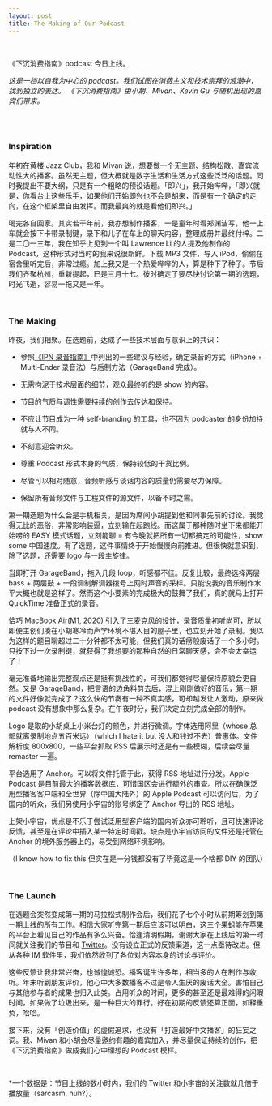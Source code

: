 ```yaml
---
layout: post
title: The Making of Our Podcast
---
```


<br>

《下沉消费指南》podcast 今日上线。

*这是一档以自我为中心的 podcast。我们试图在消费主义和技术崇拜的浪潮中，找到独立的表达。*
*《下沉消费指南》由小胡、Mivan、Kevin Gu 与随机出现的嘉宾们带来。*

<br>

<!--excerpt-->

<br>

### Inspiration

年初在黄楼 Jazz Club，我和 Mivan 说，想要做一个无主题、结构松散、嘉宾流动性大的播客。虽然无主题，但大概就是数字生活和生活方式这些泛泛的话题。同时我提出不要大纲，只是有一个粗略的预设话题。「即兴」，我开始哔哔，「即兴就是，你看台上这些乐手，如果他们开始即兴也不会是胡来，而是有一个确定的走向，在这个框架里自由发挥。而我最爽的就是看他们即兴。」

喝完各自回家。其实若干年前，我亦想制作播客，一是童年时看郑渊洁写，他一上车就会按下卡带录制键，录下和儿子在车上的聊天内容，整理成册并最终付梓。二是二〇一三年，我在知乎上见到一个叫 Lawrence Li 的人提及他制作的 Podcast，这种形式对当时的我来说很新鲜。下载 MP3 文件，导入 iPod，偷偷在宿舍里听完后，非常过瘾。加上我又是一个热爱哔哔的人，算是种下了种子。节后我们齐聚杭州，重新提起，已是三月十七。彼时确定了要尽快讨论第一期的选题，时光飞逝，容易一拖又是一年。

<br>

### The Making

昨夜，我们相聚。在选题前，达成了一些技术层面与意识上的共识：

- 参照[《IPN 录音指南》](https://blog.yitianshijie.net/2017/10/13/ipn-guide-to-podcast-recording/)中列出的一些建议与经验，确定录音的方式（iPhone + Multi-Ender 录音法）与后制方法（GarageBand 完成）。
- 无需拘泥于技术层面的细节，观众最终听的是 show 的内容。
- 节目的气质与调性需要持续的创作去传达和保持。
- 不应让节目成为一种 self-branding 的工具，也不因为 podcaster 的身份加持就与人不同。
- 不刻意迎合听众。
- 尊重 Podcast 形式本身的气质，保持较低的干货比例。

- 尽管可以相对随意，音频听感与谈话内容的质量仍需要尽力保障。

- 保留所有音频文件与工程文件的源文件，以备不时之需。

第一期选题为什么会是手机相关，是因为席间小胡提到他和同事先前的讨论。我觉得无比的恶俗，非常影响装逼，立刻输在起跑线。而这属于那种随时坐下来都能开始唠的 EASY 模式话题，立刻能聊 = 有今晚就把所有一切都搞定的可能性，show some 中国速度。有了选题，这件事情终于开始慢慢向前推进。但很快就意识到，除了选题，还需要 logo 与一段主旋律。

当即打开 GarageBand，拖入几段 loop，听感都不佳。反复比较，最终选择两层 bass + 两层鼓 + 一段调制解调器拨号上网时声音的采样。只能说我的音乐制作水平大概也就是这样了。然而这个小要素的完成极大的鼓舞了我们，真的就马上打开 QuickTime 准备正式的录音。

恰巧 MacBook Air(M1, 2020) 引入了三麦克风的设计，录音质量初听尚可，所以即便主创们凑在小胡寒冷而声学环境不堪入目的屋子里，也立刻开始了录制。我以为这样的题目聊超过二十分钟都不太可能，但我们真的话痨般废话了一个多小时。只按下过一次录制键，就获得了我想要的那种自然的日常聊天感，会不会太幸运了！

毫无准备地输出完整观点还是挺有挑战性的，可我们都觉得尽量保持原貌会更自然。又是 GarageBand，把言语的边角料剪去后，混上刚刚做好的音乐，第一期的文件好像就完成了？这么快的节奏有一种不真实感，可却越发让人激动，原来做 podcast 没有想象中那么复杂。在午夜时分，我们决定立刻完成全部的制作。

Logo 是取的小胡桌上小米台灯的颜色，并进行微调。字体选用阿里（whose 总部就离录制地点五百米远）（which I hate it but 没人和钱过不去）普惠体。文件解析度 800x800，一些平台抓取 RSS 后展示时还是有一些模糊，后续会尽量 remaster 一遍。

平台选用了 Anchor。可以将文件托管于此，获得 RSS 地址进行分发。Apple Podcast 是目前最大的播客数据库，可惜国区会进行额外的审查。所以在确保泛用型播客客户端和全世界（除中国大陆外）的 Apple Podcast 可以访问后，为了国内的听众，我们另使用小宇宙的账号绑定了 Anchor 导出的 RSS 地址。

上架小宇宙，优点是不乐于尝试泛用型客户端的国内听众亦可聆听，且可快速评论反馈，甚至是在评论中插入某一特定时间戳。缺点是小宇宙访问的文件还是托管在 Anchor 的境外服务器上的，易受到网络环境影响。

（I know how to fix this 但实在是一分钱都没有了毕竟这是一个啥都 DIY 的团队）

<br>

### The Launch

在选题会突然变成第一期的马拉松式制作会后，我们花了七个小时从前期筹划到第一期上线的所有工作。相信大家听完第一期后应该可以明白，这三个果蛆能在苹果的平台上看见自己的作品有多么兴奋。恰逢清明假期，谢谢大家在上线后的第一时间就关注我们的节目和 [Twitter](https://twitter.com/cheaperlifstyl)。没有设立正式的反馈渠道，这一点亟待改进。但从各种 IM 软件里，我们依然收到了各位对内容本身的讨论与评价。

这些反馈让我非常兴奋，也诚惶诚恐。播客诞生许多年，相当多的人在制作与收听。年末听到朋友评价，他心中大多数播客不过是令人生厌的废话大全。害怕自己与其他参与者的成果也归入此类。占用听众的时间，更多的甚至还是最难得的闲暇时间，如果做了垃圾出来，是一种巨大的罪行。好在初期的反馈还算正面，如释重负，哈哈。

接下来，没有「创造价值」的虚假追求，也没有「打造最好中文播客」的狂妄之词。我、Mivan 和小胡会尽量邀约有趣的嘉宾加入，并尽量保证持续的创作，把《下沉消费指南》做成我们心中理想的 Podcast 模样。

<br>



*一个数据是：节目上线的数小时内，我们的 Twitter 和小宇宙的关注数就几倍于播放量（sarcasm, huh?）。
